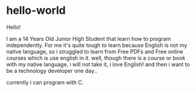 # hello-world

Hello!

I am a 14 Years Old Junior High Student that learn how to program independently.
For me it's quite tough to learn because English is not my native language, so i struggled to learn from Free PDFs and Free online courses which is use english in it.
well, though there is a course or book with my native language, i will not take it, i love English!
and then i want to be a technology developer one day..

currently i can program with C.
